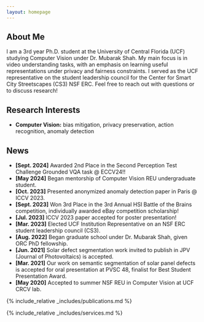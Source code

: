 ```yaml
---
layout: homepage
---
```


## About Me

I am a 3rd year Ph.D. student at the University of Central Florida (UCF) studying Computer Vision under Dr. Mubarak Shah. My main focus is in video understanding tasks, with an emphasis on learning useful representations under privacy and fairness constraints. I served as the UCF representative on the student leadership council for the Center for Smart City Streetscapes (CS3) NSF ERC. Feel free to reach out with questions or to discuss research!

## Research Interests

- **Computer Vision:** bias mitigation, privacy preservation, action recognition, anomaly detection

## News

- **[Sept. 2024]** Awarded 2nd Place in the Second Perception Test Challenge Grounded VQA task @ ECCV24!!
- **[May 2024]** Began mentorship of Computer Vision REU undergraduate student. 
- **[Oct. 2023]** Presented anonymized anomaly detection paper in Paris @ ICCV 2023.
- **[Sept. 2023]** Won 3rd Place in the 3rd Annual HSI Battle of the Brains competition, individually awarded eBay competition scholarship!
- **[Jul. 2023]** ICCV 2023 paper accepted for poster presentation!
- **[Mar. 2023]** Elected UCF Institution Representative on an NSF ERC student leadership council (CS3).
- **[Aug. 2022]** Began graduate school under Dr. Mubarak Shah, given ORC PhD fellowship.
- **[Jun. 2021]** Solar defect segmentation work invited to publish in JPV (Journal of Photovoltaics) is accepted.
- **[Mar. 2021]** Our work on semantic segmentation of solar panel defects is accepted for oral presentation at PVSC 48, finalist for Best Student Presentation Award.
- **[May 2020]** Accepted to summer NSF REU in Computer Vision at UCF CRCV lab.

{% include_relative _includes/publications.md %}

{% include_relative _includes/services.md %}
